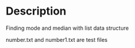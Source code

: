 # Description

Finding mode and median with list data structure

number.txt and number1.txt are test files
